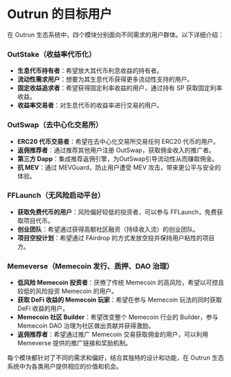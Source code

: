 # Outrun 的目标用户

在 Outrun 生态系统中，四个模块分别面向不同需求的用户群体。以下详细介绍：

### **OutStake（收益率代币化）**

* **生息代币持有者**：希望放大其代币利息收益的持有者。
* **流动性需求用户**：想要为其生息代币获得更多流动性支持的用户。
* **固定收益追求者**：希望获得固定利率收益的用户，通过持有 SP 获取固定利率收益。
* **收益率交易者**：对生息代币的收益率进行交易的用户。

### **OutSwap（去中心化交易所）**

* **ERC20 代币交易者**：希望在去中心化交易所交易任何 ERC20 代币的用户。
* **返佣推荐者**：通过推荐其他用户注册 OutSwap，获取佣金收入的推广者。
* **第三方 Dapp**：集成推荐返佣引擎，为OutSwap引导流动性从而赚取佣金。
* **抗 MEV**：通过 MEVGuard，防止用户遭受 MEV 攻击，带来更公平与安全的体验。

### **FFLaunch（无风险启动平台）**

* **获取免费代币的用户**：风险偏好较低的投资者，可以参与 FFLaunch，免费获取项目代币。
* **创业团队**：希望通过获得高额社区融资（持续收入流）的创业团队。
* **项目空投计划**：希望通过 FAirdrop 的方式发放空投并保持用户粘性的项目方。

### **Memeverse（Memecoin 发行、质押、DAO 治理）**

* **低风险 Memecoin 投资者**：厌倦了传统 Memecoin 的高风险，希望以可控且较低的风险投资 Memecoin 的用户。
* **获取 DeFi 收益的 Memecoin 玩家**：希望在参与 Memecoin 玩法的同时获取 DeFi 收益的用户。
* **Memecoin 社区 Builder**：希望改变整个 Memecoin 行业的 Builder，参与 Memecoin DAO 治理为社区做出贡献并获得激励。
* **返佣推荐者**：希望通过推广 Memecoin 交易获取佣金的用户，可以利用 Memeverse 提供的推广链接和奖励机制。

每个模块都针对了不同的需求和偏好，结合其独特的设计和功能，在 Outrun 生态系统中为各类用户提供相应的价值和机会。
